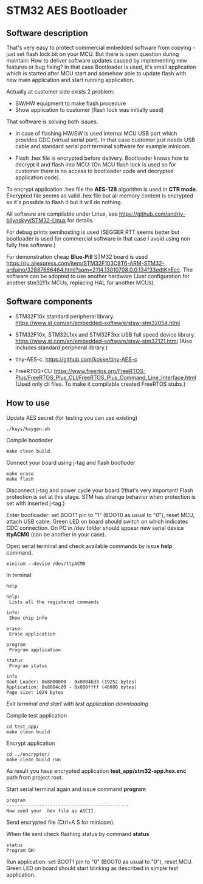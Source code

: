 # STM32 AES Bootloader

## Software description

That's very easy to protect commercial embedded software from copying - just set flash lock bit on your MCU. But there is open question during maintain: How to deliver software updates caused by implementing new features or bug fixing? In that case Bootloader is used, it's small application which is started after MCU start and somehow able to update flash with new main application and start running application.

Actually at customer side exists 2 problem:

- SW/HW equipment to make flash procedure
- Show application to customer (flash lock was initially used)

That software is solving both issues.

- In case of flashing HW/SW is used internal MCU USB port which provides CDC (virtual serial port). In that case customer just needs USB cable and standard serial port terminal software for example minicom.

- Flash .hex file is encrypted before delivery. Bootloader knows how to decrypt it and flash into MCU. (On MCU flash lock is used so for customer there is no access to bootloader code and decrypted application code).

To encrypt application .hex file the **AES-128** algorithm is used in **CTR mode**. Encrypted file seems as valid .hex file but all memory content is encrypted so it's possible to flash it but it will do nothing.

All software are compilable under Linux, see https://github.com/andriy-bilynskyy/STM32-Linux for details.

For debug prints semihosting is used (SEGGER RTT seems better but bootloader is used for commercial software in that case I avoid using non fully free software.)

For demonstration cheap **Blue-Pill** STM32 board is used https://ru.aliexpress.com/item/STM32F103C8T6-ARM-STM32-arduino/32887666464.html?spm=2114.13010708.0.0.134f33edtKnEcc. The software can be adopted to use another hardware (Just configuration for another stm32f1x MCUs, replacing HAL for another MCUs).

## Software components

- STM32F10x standard peripheral library. https://www.st.com/en/embedded-software/stsw-stm32054.html

- STM32F10x, STM32L1xx and STM32F3xx USB full speed device library.  https://www.st.com/en/embedded-software/stsw-stm32121.html (Also includes standard peripheral library.)

- tiny-AES-c. https://github.com/kokke/tiny-AES-c

- FreeRTOS+CLI https://www.freertos.org/FreeRTOS-Plus/FreeRTOS_Plus_CLI/FreeRTOS_Plus_Command_Line_Interface.html (Used only cli files. To make it compilable created FreeRTOS stubs.)

## How to use

Update AES secret (for testing you can use existing)

	./keys/keygen.sh

Compile bootloder

	make clean build

Connect your board using j-tag and flash bootloder

	make erase
	make flash

Disconnect j-tag and power cycle your board (!that's very important! Flash protection is set at this stage. STM has strange behavior when protection is set with inserted j-tag.)

Enter bootloader: set BOOT1 pin to "1" (BOOT0 as usual to "0"), reset MCU, attach USB cable. Green LED on board should switch on which indicates CDC connection. On PC in /dev folder should appear new serial device **ttyACM0** (can be another in your case).

Open serial terminal and check available commands by issue **help** command.

	minicom --device /dev/ttyACM0

In terninal:

	help

	help:
	 Lists all the registered commands

	info:
	 Show chip info

	erase:
	 Erase application

	program
	 Program application

	status
	 Program status

	info
	Boot Loader: 0x8000000 - 0x8004b33 (19252 bytes)
	Application: 0x8004c00 - 0x800ffff (46080 bytes)
	Page size: 1024 bytes

*Exit terminal and start with test application downloading*

Compile test application

	cd test_app/
	make clean build

Encrypt application

	cd ../encrypter/
	make clean build run

As result you have encrypted application **test_app/stm32-app.hex.enc** path from project root.

Start serial terminal again and issue command **program**

	program
	---------------------------------------------
	Now send your .hex file as ASCII.

Send encrypted file (Ctrl+A S for minicom).

When file sent check flashing status by command **status**

	status
	Program OK!

Run application: set BOOT1 pin to "0" (BOOT0 as usual to "0"), reset MCU. Green LED on board should start blinking as described in simple test application.
